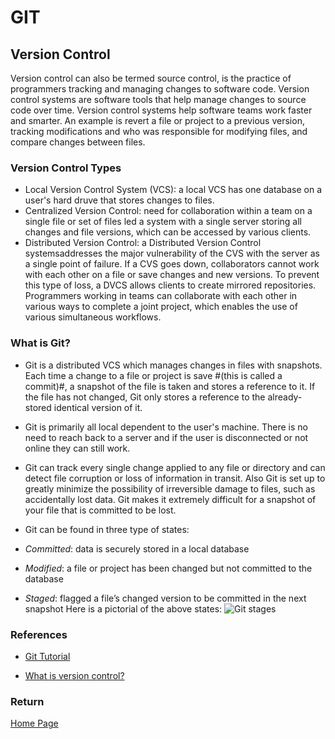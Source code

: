 # GIT

## Version Control

Version control can also be termed source control, is the practice of programmers tracking and managing changes to software code. Version control systems are software tools that help manage changes to source code over time. Version control systems help software teams work faster and smarter. An example is revert a file or project to a previous version, tracking modifications and who was responsible for modifying files, and compare changes between files.

### Version Control Types

- Local Version Control System (VCS): a local VCS has one database on a user's hard druve that stores changes to files.
- Centralized Version Control: need for collaboration within a team on a single file or set of files led a system with a single server storing all changes and file versions, which can be accessed by various clients.
- Distributed Version Control: a Distributed Version Control systemsaddresses the major vulnerability of the CVS with the server as a single point of failure. If a CVS goes down, collaborators cannot work with each other on a file or save changes and new versions. To prevent this type of loss, a DVCS allows clients to create mirrored repositories. Programmers working in teams can collaborate with each other in various ways to complete a joint project, which enables the use of various simultaneous workflows.

### What is Git?

- Git is a distributed VCS which manages changes in files with snapshots. Each time a change to a file or project is save #(this is called a commit)#, a snapshot of the file is taken and stores a reference to it. If the file has not changed, Git only stores a reference to the already-stored identical version of it.
- Git is primarily all local dependent to the user's machine. There is no need to reach back to a server and if the user is disconnected or not online they can still work.
- Git can track every single change applied to any file or directory and can detect file corruption or loss of information in transit. Also Git is set up to greatly minimize the possibility of irreversible damage to files, such as accidentally lost data. Git makes it extremely difficult for a snapshot of your file that is committed to be lost.
- Git can be found in three type of states:

- *Committed*: data is securely stored in a local database
- *Modified*: a file or project has been changed but not committed to the database
- *Staged*: flagged a file’s changed version to be committed in the next snapshot
Here is a pictorial of the above states:
![Git stages](https://blog.udemy.com/wp-content/uploads/2015/08/image066.png)

### References

- [Git Tutorial](https://blog.udemy.com/git-tutorial-a-comprehensive-guide/)

- [What is version control?](https://www.atlassian.com/git/tutorials/what-is-version-control)

### Return

[Home Page](/code-102/README.md)
